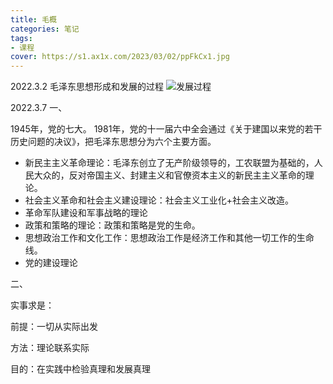 ```yaml
---
title: 毛概
categories: 笔记
tags: 
- 课程
cover: https://s1.ax1x.com/2023/03/02/ppFkCx1.jpg
---
```

2022.3.2
毛泽东思想形成和发展的过程
![发展过程](/pics/毛泽东思想的发展.jpg)

2022.3.7
一、

1945年，党的七大。
1981年，党的十一届六中全会通过《关于建国以来党的若干历史问题的决议》，把毛泽东思想分为六个主要方面。
* 新民主主义革命理论：毛泽东创立了无产阶级领导的，工农联盟为基础的，人民大众的，反对帝国主义、封建主义和官僚资本主义的新民主主义革命的理论。
* 社会主义革命和社会主义建设理论：社会主义工业化+社会主义改造。
* 革命军队建设和军事战略的理论
* 政策和策略的理论：政策和策略是党的生命。
* 思想政治工作和文化工作：思想政治工作是经济工作和其他一切工作的生命线。
* 党的建设理论

二、

实事求是：

前提：一切从实际出发

方法：理论联系实际

目的：在实践中检验真理和发展真理

